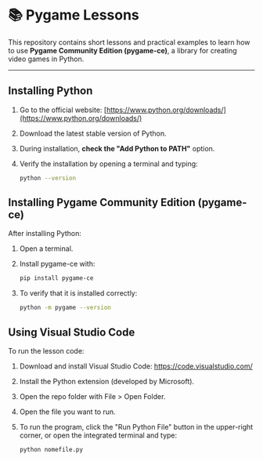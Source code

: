 # 📚 Pygame Lessons

This repository contains short lessons and practical examples to learn how to use **Pygame Community Edition (pygame-ce)**, a library for creating video games in Python.

---

## Installing Python

1. Go to the official website: [https://www.python.org/downloads/](https://www.python.org/downloads/)
2. Download the latest stable version of Python.
3. During installation, **check the "Add Python to PATH"** option.
4. Verify the installation by opening a terminal and typing:

   ```bash
   python --version

## Installing Pygame Community Edition (pygame-ce)

After installing Python:

1. Open a terminal.

2. Install pygame-ce with:
    ```bash
    pip install pygame-ce

3. To verify that it is installed correctly:
    ```bash
    python -m pygame --version

## Using Visual Studio Code

To run the lesson code:

1. Download and install Visual Studio Code: https://code.visualstudio.com/

2. Install the Python extension (developed by Microsoft).

3. Open the repo folder with File > Open Folder.

4. Open the file you want to run.

5. To run the program, click the "Run Python File" button in the upper-right corner, or open the integrated terminal and type:
    ```bash
    python nomefile.py
